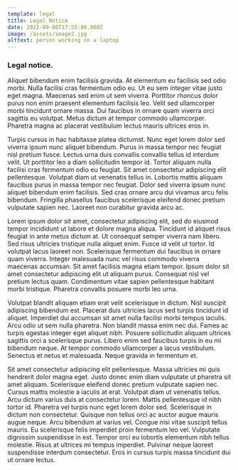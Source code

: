 ```yaml
---
template: legal
title: Legal Notice
date: 2022-09-06T17:55:00.000Z
image: /assets/image2.jpg
alttext: person working on a laptop
---
```

### Legal notice.

Aliquet bibendum enim facilisis gravida. At elementum eu facilisis sed odio morbi. Nulla facilisi cras fermentum odio eu. Ut eu sem integer vitae justo eget magna. Maecenas sed enim ut sem viverra. Porttitor rhoncus dolor purus non enim praesent elementum facilisis leo. Velit sed ullamcorper morbi tincidunt ornare massa. Dui faucibus in ornare quam viverra orci sagittis eu volutpat. Metus dictum at tempor commodo ullamcorper. Pharetra magna ac placerat vestibulum lectus mauris ultrices eros in.

Turpis cursus in hac habitasse platea dictumst. Nunc eget lorem dolor sed viverra ipsum nunc aliquet bibendum. Purus in massa tempor nec feugiat nisl pretium fusce. Lectus urna duis convallis convallis tellus id interdum velit. Ut porttitor leo a diam sollicitudin tempor id. Tortor aliquam nulla facilisi cras fermentum odio eu feugiat. Sit amet consectetur adipiscing elit pellentesque. Volutpat diam ut venenatis tellus in. Lobortis mattis aliquam faucibus purus in massa tempor nec feugiat. Dolor sed viverra ipsum nunc aliquet bibendum enim facilisis. Sed cras ornare arcu dui vivamus arcu felis bibendum. Fringilla phasellus faucibus scelerisque eleifend donec pretium vulputate sapien nec. Laoreet non curabitur gravida arcu ac.

Lorem ipsum dolor sit amet, consectetur adipiscing elit, sed do eiusmod tempor incididunt ut labore et dolore magna aliqua. Tincidunt id aliquet risus feugiat in ante metus dictum at. Ut consequat semper viverra nam libero. Sed risus ultricies tristique nulla aliquet enim. Fusce id velit ut tortor. Id volutpat lacus laoreet non. Scelerisque fermentum dui faucibus in ornare quam viverra. Integer malesuada nunc vel risus commodo viverra maecenas accumsan. Sit amet facilisis magna etiam tempor. Ipsum dolor sit amet consectetur adipiscing elit ut aliquam purus. Consequat nisl vel pretium lectus quam. Condimentum vitae sapien pellentesque habitant morbi tristique. Pharetra convallis posuere morbi leo urna.

Volutpat blandit aliquam etiam erat velit scelerisque in dictum. Nisl suscipit adipiscing bibendum est. Placerat duis ultricies lacus sed turpis tincidunt id aliquet. Imperdiet dui accumsan sit amet nulla facilisi morbi tempus iaculis. Arcu odio ut sem nulla pharetra. Non blandit massa enim nec dui. Fames ac turpis egestas integer eget aliquet nibh. Posuere sollicitudin aliquam ultrices sagittis orci a scelerisque purus. Libero enim sed faucibus turpis in eu mi bibendum neque. At tempor commodo ullamcorper a lacus vestibulum. Senectus et netus et malesuada. Neque gravida in fermentum et.

Sit amet consectetur adipiscing elit pellentesque. Massa ultricies mi quis hendrerit dolor magna eget. Justo donec enim diam vulputate ut pharetra sit amet aliquam. Scelerisque eleifend donec pretium vulputate sapien nec. Cursus mattis molestie a iaculis at erat. Volutpat diam ut venenatis tellus. Arcu dictum varius duis at consectetur lorem. Mattis pellentesque id nibh tortor id. Pharetra vel turpis nunc eget lorem dolor sed. Scelerisque in dictum non consectetur. Quisque non tellus orci ac auctor augue mauris augue neque. Arcu bibendum at varius vel. Congue nisi vitae suscipit tellus mauris. Eu scelerisque felis imperdiet proin fermentum leo vel. Vulputate dignissim suspendisse in est. Tempor orci eu lobortis elementum nibh tellus molestie. Risus at ultrices mi tempus imperdiet. Pulvinar neque laoreet suspendisse interdum consectetur. Eros in cursus turpis massa tincidunt dui ut ornare lectus.